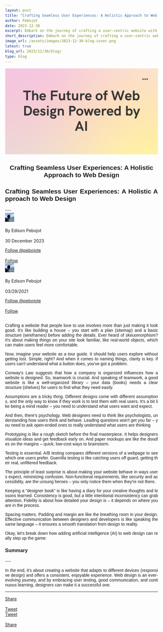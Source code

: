 ```yaml
---
layout: post
title: "Crafting Seamless User Experiences: A Holistic Approach to Web Design"
author: Pebojot
date: 2023-12-30
excerpt: Embark on the journey of crafting a user-centric website with a holistic approach to web design. From foundational elements like sitemaps and wireframes to the nuances of psychological insights, this exploration covers essential principles and methodologies.
short_description: Embark on the journey of crafting a user-centric website with a holistic approach to web design. 
image_url: /assets/images/2023-12-30-blog-cover.png
latest: true
blog_url: 2023/12/30/blog/
type: blog
---
```

<img src="/assets/images/2023-12-30-blog-cover.png" class="rounded img-fluid">

<div class="desktop__size " style="text-align: center;font-family:sans-serif;word-spacing: 0px;">
    <h2>Crafting Seamless User Experiences: A Holistic Approach to Web Design</h2>
</div>
<div class="mobile__size " style="text-align: justify;word-break: break-all;font-family:sans-serif;word-spacing: 0px;">
    <h2>Crafting Seamless User Experiences: A Holistic Approach to Web Design</h2>
</div>
---

  <div class="desktop__size ">
    <div class="d-flex align-items-center">
      <div class="align-self-center">
        <small class="text-muted">
          <img src="/assets/images/2.webp" width="30" height="30" class="img-fluid rounded-circle"
            alt="Edison Pebojot">
        </small>
      </div>
      &nbsp;
      <div class="align-self-center">
        By Edison Pebojot
      </div>
      &nbsp;
      <div class="align-self-center">
        30 December 2023
      </div>
    </div>
    <p></p>
    <div class="d-flex align-items-center">
      <div class="align-self-center">
        <a href="https://twitter.com/pebojote?ref_src=twsrc%5Etfw" class="twitter-follow-button" data-size="large"
          data-show-screen-name="false" data-show-count="false">Follow @pebojote</a>
        <script async src="https://platform.twitter.com/widgets.js" charset="utf-8"></script>
      </div>
      &nbsp;
      <div class="align-self-center">
        <a class="github-button" href="https://github.com/pebojote"
          data-color-scheme="no-preference: light; light: light; dark: light;" data-size="large"
          aria-label="Follow @pebojote on GitHub">Follow</a>
      </div>
    </div>
  </div>


<div class="mobile__size">
    <div class="d-flex align-items-center">
        <div class="align-self-center">
            <small class="text-muted">
                <img src="/assets/images/2.webp" width="30" height="30" class="img-fluid rounded-circle"  alt="Edison Pebojot">
            </small>
        </div>
        &nbsp;
        <div class="align-self-center">
            By Edison Pebojot
        </div>
        &nbsp;
        <div class="align-self-center flex-grow-1">
            03/29/2021
        </div>
    </div>
    <p></p>
    <div class="d-flex align-items-center justify-content-start">
        <div class="align-self-center">
            <a href="https://twitter.com/pebojote?ref_src=twsrc%5Etfw" class="twitter-follow-button align-self-center" data-show-screen-name="false" data-show-count="false">Follow @pebojote</a><script async src="https://platform.twitter.com/widgets.js" charset="utf-8"></script>
        </div>
        &nbsp;
        <div class="align-self-center">
            <a class="github-button align-self-center" href="https://github.com/pebojote" aria-label="Follow @pebojote on GitHub">Follow</a>
        </div>
    </div>
</div>
<br />
<div style="text-align: justify;word-break: keep-all;font-family:sans-serif;">
<p>
 Crafting a website that people love to use involves more than just making it look good. It's like building a house – you start with a plan (sitemap) and a basic structure (wireframes) before adding the details. Ever heard of skeuomorphism? It's about making things on your site look familiar, like real-world objects, which can make users feel more comfortable.
</p>
<p>
  Now, imagine your website as a tour guide. It should help users explore without getting lost. Simple, right? And when it comes to naming things, clarity is key. If users can't understand what a button does, you've got a problem.
</p>
<p>
  Conway's Law suggests that how a company is organized influences how a website is designed. So, teamwork is crucial. And speaking of teamwork, a good website is like a well-organized library – your data (books) needs a clear structure (shelves) for users to find what they need easily.
</p>
</div>

<div style="text-align: justify;word-break: break-all;font-family:sans-serif;word-spacing: 0px;">
<p>
  Assumptions are a tricky thing. Different designs come with different assumptions, and the only way to know if they work is to test them with real users. It's a bit like being a mind reader – you need to understand what users want and expect.
</p>
<p>
 And then, there's psychology. Web designers need to think like psychologists, understanding how users think and behave. Leading questions won't get you far – you need to ask open-ended ones to really understand what users are thinking
</p>
<p>
  Prototyping is like a rough sketch before the final masterpiece. It helps designers visualize ideas and get feedback early on. And paper mockups are like the doodles on the margins – quick, low-cost ways to brainstorm.
</p>
</div>

<div style="text-align: justify;word-break: break-all;font-family:sans-serif;word-spacing: 0px;">
<p>
  Testing is essential. A/B testing compares different versions of a webpage to see which one users prefer. Guerrilla testing is like catching users off guard, getting their real, unfiltered feedback.
</p>
</div>

<div style="text-align: justify;word-break: break-all;font-family:sans-serif;word-spacing: 0px;">
<p>
The principle of least surprise is about making your website behave in ways users expect, minimizing confusion. Non-functional requirements, like security and accessibility, are the unsung heroes – you only notice them when they're not there.
</p>
<p>
Keeping a "designer book" is like having a diary for your creative thoughts and lessons learned. Consistency is good, but a little intentional inconsistency can grab attention. Fidelity is about how detailed your design is – it depends on where you are in the process.
</p>
<p>
Spacing matters. Padding and margin are like the breathing room in your design. Effective communication between designers and developers is like speaking the same language – it ensures a smooth translation from design to reality.
</p>
</div>

<div style="text-align: justify;word-break: break-all;font-family:sans-serif;word-spacing: 0px;">
<p>
Okay, let's break down how adding artificial intelligence (AI) to web design can really step up the game:
</p>
</div>

<div style="text-align: left;font-family:sans-serif;">
<h3>Summary</h3>
</div>
---
<div style="text-align: justify;word-break: break-all;font-family:sans-serif;word-spacing: 0px;">
<p>
In the end, it's about creating a website that adapts to different devices (responsive design) and offers a consistent, enjoyable experience. Web design is an ever-evolving journey, and by embracing user testing, good communication, and continuous learning, designers can make it a successful one.
</p>
</div>

---

<div class="desktop__size ">
  <div class="d-flex align-items-center">
    <div class="align-self-center">
      <div class="fb-share-button align-self-center" style="vertical-align: super;top:-2px" data-href="https://www.pebojot.com/2021/03/29/blog/" data-layout="button" data-size="large"><a target="_blank" href="https://www.facebook.com/sharer/sharer.php?u=https%3A%2F%2Fdevelopers.facebook.com%2Fdocs%2Fplugins%2F&amp;src=sdkpreparse" class="fb-xfbml-parse-ignore">Share</a></div>
    </div>
    &nbsp;
    <div class="align-self-center">
      <a href="https://twitter.com/share?ref_src=twsrc%5Etfw" class="twitter-share-button" data-size="large"
        data-show-screen-name="false" data-show-count="false" data-via="pebojote">Tweet</a>
      <script async src="https://platform.twitter.com/widgets.js" charset="utf-8"></script>
    </div>
  </div>
</div>

<div class="mobile__size">
    <div class="d-flex align-items-center justify-content-start">
        <div class="align-self-center">
            <a href="https://twitter.com/share?ref_src=twsrc%5Etfw" class="twitter-share-button align-self-center" data-show-screen-name="false" data-show-count="false" data-via="pebojote">Tweet</a><script async src="https://platform.twitter.com/widgets.js" charset="utf-8"></script>
        </div>
        &nbsp;
        <div class="align-self-center">
            <div class="fb-share-button align-self-center" style="vertical-align: super;top:-2px" data-href="https://www.pebojot.com/2021/03/29/blog/" data-layout="button" data-size="small"><a target="_blank" href="https://www.facebook.com/sharer/sharer.php?u=https%3A%2F%2Fdevelopers.facebook.com%2Fdocs%2Fplugins%2F&amp;src=sdkpreparse" class="fb-xfbml-parse-ignore">Share</a></div>
        </div>
    </div>
</div>
<br />
<br />
<br />
<br />
<br />